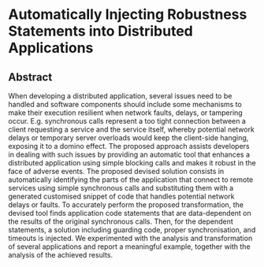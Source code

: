 # Automatically Injecting Robustness Statements into Distributed Applications
## Abstract
When developing a distributed application, several issues need to be handled and software components should include some mechanisms to make their execution resilient when network faults, delays, or tampering occur. 
E.g. synchronous calls represent a too tight connection between a client requesting a service and the service itself, whereby potential network delays or temporary server overloads would keep the client-side hanging, exposing it to a domino effect. 
The proposed approach assists developers in dealing with such issues by providing an automatic tool that enhances a distributed application using simple blocking calls and makes it robust in the face of adverse events.
The proposed devised solution consists in automatically identifying the parts of the application that connect to remote services using simple synchronous calls and substituting them with a generated customised snippet of code that handles potential network delays or faults. To accurately perform the proposed transformation, the devised tool finds application code statements that are data-dependent on the results of the original synchronous calls. 
Then, for the dependent statements, a solution including guarding code, proper synchronisation, and timeouts is injected. We experimented with the analysis and transformation of several applications and report a meaningful example, together with the analysis of the achieved results.
